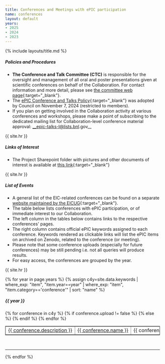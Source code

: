 ```yaml
---
title: Conferences and Meetings with ePIC participation
name: conferences
layout: default
years:
- 2025
- 2024
- 2023
---
```

{% include layouts/title.md %}

##### Policies and Procedures

* __The Conference and Talk Committee (CTC)__ is responsible for the oversight and management of all oral and poster presentations given at scientific conferences on behalf of the Collaboration. 
For contact information and more detail, please see [the committee web page](/collaboration/committees.html){:target="_blank"}.
* The [ePIC Conference and Talks Policy](https://zenodo.org/records/14052729){:target="_blank"} was adopted by Council on November 7, 2024 (restricted to members).
* If you plan on getting involved in the Collaboration activity at various conferences and workshops, please make a point of subscribing to the dedicated
mailing list for Collaboration-level conference material approval: __epic-talks-l@lists.bnl.gov__

{{ site.hr }}

##### Links of Interest
* The Project Sharepoint folder with pictures and other documents of interest is available at [this link](https://brookhavenlab.sharepoint.com/:f:/s/EICPublicSharingDocs/EujNGT5IzzxHtG0hMeDpu-cBihVczsqTO6L7CbfkXLHQ-Q?e=5bfcjY){:target="_blank"}

{{ site.hr }}

##### List of Events
* A general list of the EIC-related conferences can be found on a separate [website maintained by the EICUG](https://eic-conferences.lbl.gov/home){:target="_blank"}.
* The table below lists conferences with ePIC participation, or of immediate interest to our Collaboration.
* The left column in the tables below contains links to the respective conferences' pages.
* The right column contains official ePIC keywords assigned to each conference.
Keywords rendered as clickable links will list the ePIC items on archived on Zenodo, related to the conference (or meeting).
* Please note that some conference uploads (especially for future conferences) may be still pending i.e. not all queries will produce results.
* For easy access, the conferences are grouped by the year.

{{ site.hr }}

{% for year in page.years %}
{% assign c4y=site.data.keywords | where_exp: "item", "item.year==year" | where_exp: "item", "item.category=='conference'" | sort: "name" %}

<h5>{{ year }}</h5>
<table width="80%" border="1">
{% for conference in c4y %}
  <tr>
    <td width="80%"><nobr><a href="{{ conference.url }}" target="_blank">{{ conference.description }}</a></nobr></td>
    {% if conference.upload != false %}
    <td width="20%"><nobr><a href="{{ site.zenodo_query_base }}{{ conference.name }}" target="_blank">{{ conference.name }}</a></nobr></td>
    {% else %}
    <td width="20%"><nobr>{{ conference.name }}</nobr></td>
    {% endif %}
  </tr>
{% endfor %}
</table>

<br/>

---

{% endfor %}


